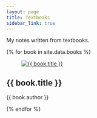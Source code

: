 ```yaml
---
layout: page
title: Textbooks
sidebar_link: true
---
```


My notes written from textbooks.

<main class="shelf">
  {% for book in site.data.books  %}
  <article class="book">
    <figure class="book-cover">
      <a href="{{ book.link }}">
        <img src="./textbook-covers/{{ book.image }}" alt="{{ book.title }}">
      </a>
    </figure>
    <div class="book-info">
      <h2>{{ book.title }}</h2>
      <p>{{ book.author }}</p>
    </div>
  </article>
  {% endfor %}
</main>
